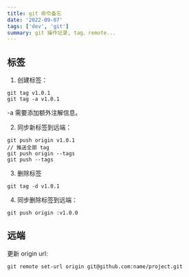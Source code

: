 ```yaml
---
title: git 命令备忘
date: '2022-09-07'
tags: ['dev', 'git']
summary: git 操作记录, tag、remote...
---
```


## 标签

1. 创建标签：

```shell
git tag v1.0.1
git tag -a v1.0.1
```

-a 需要添加额外注解信息。

2. 同步新标签到远端：

```shell
git push origin v1.0.1
// 推送全部 tag
git push origin --tags
git push --tags
```

3. 删除标签

```
git tag -d v1.0.1
```

4. 同步删除标签到远端：

```shell
git push origin :v1.0.0
```

## 远端

更新 origin url:

```shell
git remote set-url origin git@github.com:name/project.git
```
